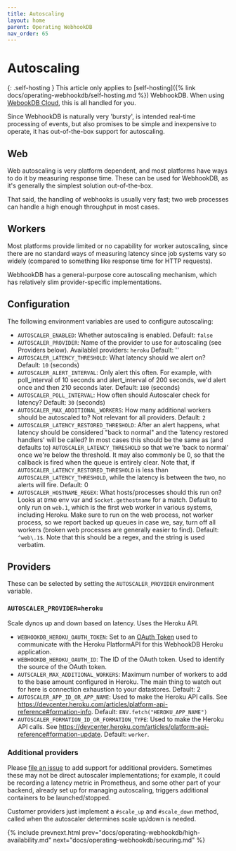 ```yaml
---
title: Autoscaling
layout: home
parent: Operating WebhookDB
nav_order: 65
---
```


# Autoscaling

{: .self-hosting }
This article only applies to [self-hosting]({% link docs/operating-webhookdb/self-hosting.md %}) WebhookDB.
When using [WebookDB Cloud](https://webhookdb.com),
this is all handled for you.

Since WebhookDB is naturally very 'bursty', is intended real-time processing of events,
but also promises to be simple and inexpensive to operate, it has out-of-the-box support for autoscaling.

## Web

Web autoscaling is very platform dependent, and most platforms have ways to do it by measuring response time.
These can be used for WebhookDB, as it's generally the simplest solution out-of-the-box.

That said, the handling of webhooks is usually very fast; two web processes can handle a high enough throughput in most cases.

## Workers

Most platforms provide limited or no capability for worker autoscaling,
since there are no standard ways of measuring latency since job systems vary so widely
(compared to something like response time for HTTP requests).

WebhookDB has a general-purpose core autoscaling mechanism,
which has relatively slim provider-specific implementations.

## Configuration

The following environment variables are used to configure autoscaling:

- `AUTOSCALER_ENABLED`: Whether autoscaling is enabled. Default: `false`
- `AUTOSCALER_PROVIDER`: Name of the provider to use for autoscaling (see Providers below).
  Availablel providers: `heroku`
  Default: ''
- `AUTOSCALER_LATENCY_THRESHOLD`: What latency should we alert on? Default: `10` (seconds)
- `AUTOSCALER_ALERT_INTERVAL`: Only alert this often. For example, with poll_interval of 10 seconds
  and alert_interval of 200 seconds, we'd alert once and then 210 seconds later.
  Default: `180` (seconds)
- `AUTOSCALER_POLL_INTERVAL`: How often should Autoscaler check for latency? Default: `30` (seconds)
- `AUTOSCALER_MAX_ADDITIONAL_WORKERS`: How many additional workers should be autoscaled to?
  Not relevant for all providers. Default: `2`
- `AUTOSCALER_LATENCY_RESTORED_THRESHOLD`: After an alert happens, what latency should be considered "back to normal"
  and the 'latency restored handlers' will be called?
  In most cases this should be the same as (and defaults to) `AUTOSCALER_LATENCY_THRESHOLD`
  so that we're 'back to normal' once we're below the threshold.
  It may also commonly be 0, so that the callback is fired when the queue is entirely clear.
  Note that, if `AUTOSCALER_LATENCY_RESTORED_THRESHOLD` is less than `AUTOSCALER_LATENCY_THRESHOLD`,
  while the latency is between the two, no alerts will fire.
  Default: 0
- `AUTOSCALER_HOSTNAME_REGEX`: What hosts/processes should this run on? 
  Looks at `DYNO` env var and `Socket.gethostname` for a match. 
  Default to only run on `web.1`, which is the first web worker in various systems, including Heroku.
  Make sure to run on the web process, not worker process, so we report backed up queues
  in case we, say, turn off all workers (broken web processes  are generally easier to find). 
  Default: `^web\.1$`. Note that this should be a regex, and the string is used verbatim.

## Providers

These can be selected by setting the `AUTOSCALER_PROVIDER` environment variable.

### `AUTOSCALER_PROVIDER=heroku`

Scale dynos up and down based on latency. Uses the Heroku API.

- `WEBHOOKDB_HEROKU_OAUTH_TOKEN`: Set to an [OAuth Token](https://devcenter.heroku.com/articles/oauth#direct-authorization)
  used to communicate with the Heroku PlatformAPI for this WebhookDB Heroku application.
- `WEBHOOKDB_HEROKU_OAUTH_ID`: The ID of the OAuth token. Used to identify the source of the OAuth token.
- `AUTSCALER_MAX_ADDITIONAL_WORKERS`: Maximum number of workers to add to the base amount configured in Heroku.
  The main thing to watch out for here is connection exhaustion to your datastores.
  Default: 2
- `AUTOSCALER_APP_ID_OR_APP_NAME`: Used to make the Heroku API calls. 
  See <https://devcenter.heroku.com/articles/platform-api-reference#formation-info>.
  Default: `ENV.fetch("HEROKU_APP_NAME")`
- `AUTOSCALER_FORMATION_ID_OR_FORMATION_TYPE`: Used to make the Heroku API calls.
  See <https://devcenter.heroku.com/articles/platform-api-reference#formation-update>.
  Default: `worker`.

### Additional providers

Please [file an issue](https://github.com/webhookdb/webhookdb/issues/new) to add support for additional providers.
Sometimes these may not be direct autoscaler implementations; for example, it could be recording a latency metric
in Prometheus, and some other part of your backend, already set up for managing autoscaling, triggers additional containers
to be launched/stopped.

Customer providers just implement a `#scale_up` and `#scale_down` method,
called when the autoscaler determines scale up/down is needed.

{% include prevnext.html prev="docs/operating-webhookdb/high-availability.md" next="docs/operating-webhookdb/securing.md" %}
